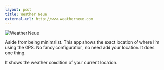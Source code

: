 ```yaml
---
layout: post
title: Weather Neue
external-url: http://www.weatherneue.com
---
```

![Weather Neue](http://images.sayzlim.net/2012/07/weather_neue.jpg "Weather Neue")

Aside from being minimalist. This app shows the exact location of where I’m using the GPS. No fancy configuration, no need add your location. It does one thing.

It shows the weather condition of your current location.